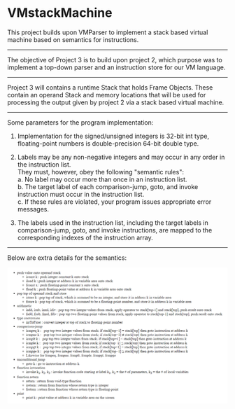 # VMstackMachine

This project builds upon VMParser to implement a stack based virtual machine based on semantics for instructions.        

---  

The objective of Project 3 is to build upon project 2, which purpose was to implement a top-down parser and an instruction store for our VM language.    

---   

Project 3 will contains a runtime Stack that holds Frame Objects. These contain an operand Stack and memory locations that will be used for processing the output given by  project 2 via a stack based virtual machine.    
 
---   

 Some parameters for the program implementation:   
 
1. Implementation for the signed/unsigned integers is 32-bit int type, floating-point numbers is double-precision 64-bit double type.      

2. Labels may be any non-negative integers and may occur in any order in the instruction list.       
       They must, however, obey the following "semantic rules":      
	       a. No label may occur more than once in an instruction list.      
           b. The target label of each comparison-jump, goto, and invoke instruction must occur in the instruction list.    
           c. If these rules are violated, your program issues appropriate error messages.     

3. The labels used in the instruction list, including the target labels in comparison-jump, goto, and invoke instructions, are mapped to the corresponding indexes of the instruction array.     

---   

Below are extra details for the semantics:

[![Semantics by Vagner](Proj3.png)](https://github.com/VagnerMachado/VMstackMachine/Proj3.png)


